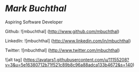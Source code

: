 # *Mark Buchthal*

Aspiring Software Developer

Github: ![mbuchthal] (http://www.github.com/mbuchthal)

LinkedIn: ![mbuchthal] (http://www.linkedin.com/in/mbuchthal)

Twitter: ![mbuchthal] (http://www.twitter.com/mbuchthal)

![alt tag] (https://avatars1.githubusercontent.com/u/11155208?v=3&u=5e16380712b71f521c89b8c96a88adca133b4672&s=140)



